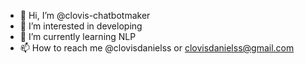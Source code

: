 - 👋 Hi, I’m @clovis-chatbotmaker
- 👀 I’m interested in developing
- 🌱 I’m currently learning NLP
- 📫 How to reach me @clovisdanielss or clovisdanielss@gmail.com

<!---
clovis-chatbotmaker/clovis-chatbotmaker is a ✨ special ✨ repository because its `README.md` (this file) appears on your GitHub profile.
You can click the Preview link to take a look at your changes.
--->
